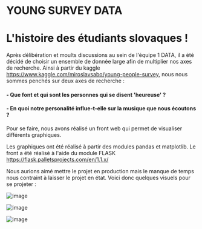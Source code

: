 # YOUNG SURVEY DATA
# L'histoire des étudiants slovaques !

Après délibération et moults discussions au sein de l'équipe 1 DATA, il a été décidé de choisir un ensemble de donnée large afin de multiplier nos axes de recherche.
Ainsi à partir du kaggle https://www.kaggle.com/miroslavsabo/young-people-survey, nous nous sommes penchés sur deux axes de recherche : 

#### - Que font et qui sont les personnes qui se disent 'heureuse' ?
#### - En quoi notre personalité influe-t-elle sur la musique que nous écoutons ?

Pour se faire, nous avons réalisé un front web qui permet de visualiser différents graphiques.

Les graphiques ont été réalisé à partir des modules pandas et matplotlib.
Le front a été réalisé à l'aide du module FLASK https://flask.palletsprojects.com/en/1.1.x/

Nous aurions aimé mettre le projet en production mais le manque de temps nous contraint à laisser le projet en état.
Voici donc quelques visuels pour se projeter : 

![image](https://user-images.githubusercontent.com/55327310/101895844-5b76f800-3ba8-11eb-8a46-d786349f1e55.png)

![image](https://user-images.githubusercontent.com/55327310/101895921-78abc680-3ba8-11eb-8a56-a9fc789a79c8.png)

![image](https://user-images.githubusercontent.com/55327310/101896083-ba3c7180-3ba8-11eb-9282-7698b86ac936.png)




